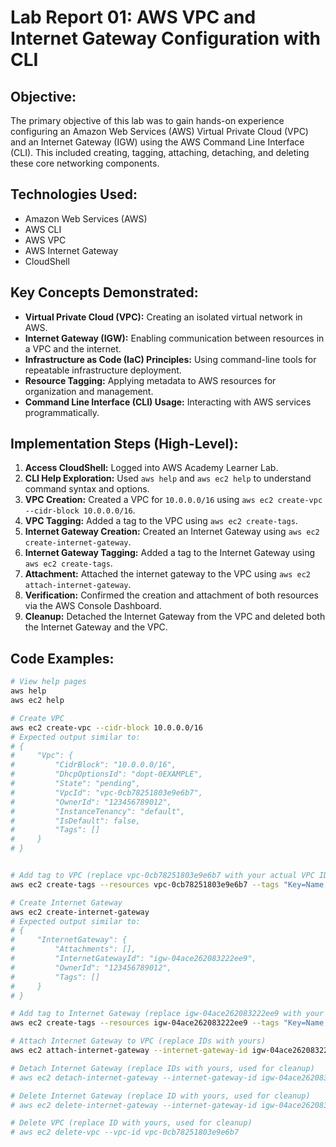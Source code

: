 # Lab Report 01: AWS VPC and Internet Gateway Configuration with CLI

## Objective:
The primary objective of this lab was to gain hands-on experience configuring an Amazon Web Services (AWS) Virtual Private Cloud (VPC) and an Internet Gateway (IGW) using the AWS Command Line Interface (CLI). This included creating, tagging, attaching, detaching, and deleting these core networking components.

## Technologies Used:
* Amazon Web Services (AWS)
* AWS CLI
* AWS VPC
* AWS Internet Gateway
* CloudShell

## Key Concepts Demonstrated:
* **Virtual Private Cloud (VPC):** Creating an isolated virtual network in AWS.
* **Internet Gateway (IGW):** Enabling communication between resources in a VPC and the internet.
* **Infrastructure as Code (IaC) Principles:** Using command-line tools for repeatable infrastructure deployment.
* **Resource Tagging:** Applying metadata to AWS resources for organization and management.
* **Command Line Interface (CLI) Usage:** Interacting with AWS services programmatically.

## Implementation Steps (High-Level):

1.  **Access CloudShell:** Logged into AWS Academy Learner Lab.
2.  **CLI Help Exploration:** Used `aws help` and `aws ec2 help` to understand command syntax and options.
3.  **VPC Creation:** Created a VPC for `10.0.0.0/16` using `aws ec2 create-vpc --cidr-block 10.0.0.0/16`.
4.  **VPC Tagging:** Added a tag to the VPC using `aws ec2 create-tags`.
5.  **Internet Gateway Creation:** Created an Internet Gateway using `aws ec2 create-internet-gateway`.
6.  **Internet Gateway Tagging:** Added a tag to the Internet Gateway using `aws ec2 create-tags`.
7.  **Attachment:** Attached the internet gateway to the VPC using `aws ec2 attach-internet-gateway`.
8.  **Verification:** Confirmed the creation and attachment of both resources via the AWS Console Dashboard.
9.  **Cleanup:** Detached the Internet Gateway from the VPC and deleted both the Internet Gateway and the VPC.

## Code Examples:

```bash
# View help pages
aws help
aws ec2 help

# Create VPC
aws ec2 create-vpc --cidr-block 10.0.0.0/16
# Expected output similar to:
# {
#     "Vpc": {
#         "CidrBlock": "10.0.0.0/16",
#         "DhcpOptionsId": "dopt-0EXAMPLE",
#         "State": "pending",
#         "VpcId": "vpc-0cb78251803e9e6b7",
#         "OwnerId": "123456789012",
#         "InstanceTenancy": "default",
#         "IsDefault": false,
#         "Tags": []
#     }
# }


# Add tag to VPC (replace vpc-0cb78251803e9e6b7 with your actual VPC ID)
aws ec2 create-tags --resources vpc-0cb78251803e9e6b7 --tags "Key=Name, Value=CLI VPC"

# Create Internet Gateway
aws ec2 create-internet-gateway
# Expected output similar to:
# {
#     "InternetGateway": {
#         "Attachments": [],
#         "InternetGatewayId": "igw-04ace262083222ee9",
#         "OwnerId": "123456789012",
#         "Tags": []
#     }
# }

# Add tag to Internet Gateway (replace igw-04ace262083222ee9 with your actual IGW ID)
aws ec2 create-tags --resources igw-04ace262083222ee9 --tags "Key=Name, Value=CLI IG"

# Attach Internet Gateway to VPC (replace IDs with yours)
aws ec2 attach-internet-gateway --internet-gateway-id igw-04ace262083222ee9 --vpc-id vpc-0cb78251803e9e6b7

# Detach Internet Gateway (replace IDs with yours, used for cleanup)
# aws ec2 detach-internet-gateway --internet-gateway-id igw-04ace262083222ee9 --vpc-id vpc-0cb78251803e9e6b7

# Delete Internet Gateway (replace ID with yours, used for cleanup)
# aws ec2 delete-internet-gateway --internet-gateway-id igw-04ace262083222ee9

# Delete VPC (replace ID with yours, used for cleanup)
# aws ec2 delete-vpc --vpc-id vpc-0cb78251803e9e6b7
